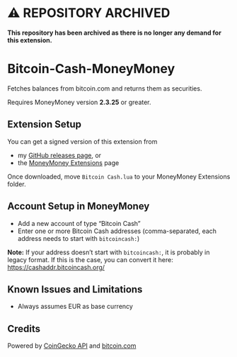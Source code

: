 # ⚠️ REPOSITORY ARCHIVED

**This repository has been archived as there is no longer any demand for this extension.** 

# Bitcoin-Cash-MoneyMoney

Fetches balances from bitcoin.com and returns them as securities.

Requires MoneyMoney version **2.3.25** or greater.

## Extension Setup

You can get a signed version of this extension from

* my [GitHub releases page](https://github.com/aaronk6/Bitcoin-Cash-MoneyMoney/releases), or
* the [MoneyMoney Extensions](https://moneymoney-app.com/extensions/) page

Once downloaded, move `Bitcoin Cash.lua` to your MoneyMoney Extensions folder.

## Account Setup in MoneyMoney

* Add a new account of type “Bitcoin Cash”
* Enter one or more Bitcoin Cash addresses (comma-separated, each address needs to start with `bitcoincash:`)

**Note:** If your address doesn’t start with `bitcoincash:`, it is probably in legacy format. If this is the case, you can convert it here: https://cashaddr.bitcoincash.org/

## Known Issues and Limitations

* Always assumes EUR as base currency

## Credits

Powered by [CoinGecko API](https://www.coingecko.com/en/api) and [bitcoin.com](https://bitcoin.com/)


